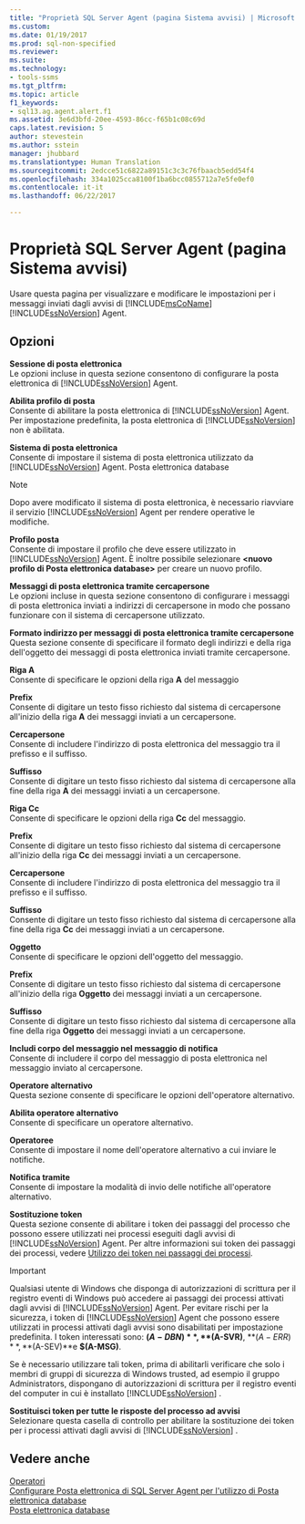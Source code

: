 ```yaml
---
title: "Proprietà SQL Server Agent (pagina Sistema avvisi) | Microsoft Docs"
ms.custom: 
ms.date: 01/19/2017
ms.prod: sql-non-specified
ms.reviewer: 
ms.suite: 
ms.technology:
- tools-ssms
ms.tgt_pltfrm: 
ms.topic: article
f1_keywords:
- sql13.ag.agent.alert.f1
ms.assetid: 3e6d3bfd-20ee-4593-86cc-f65b1c08c69d
caps.latest.revision: 5
author: stevestein
ms.author: sstein
manager: jhubbard
ms.translationtype: Human Translation
ms.sourcegitcommit: 2edcce51c6822a89151c3c3c76fbaacb5edd54f4
ms.openlocfilehash: 334a1025cca8100f1ba6bcc0855712a7e5fe0ef0
ms.contentlocale: it-it
ms.lasthandoff: 06/22/2017

---
```

# <a name="sql-server-agent-properties-alert-system-page"></a>Proprietà SQL Server Agent (pagina Sistema avvisi)
Usare questa pagina per visualizzare e modificare le impostazioni per i messaggi inviati dagli avvisi di [!INCLUDE[msCoName](../../includes/msconame_md.md)] [!INCLUDE[ssNoVersion](../../includes/ssnoversion_md.md)] Agent.  
  
## <a name="options"></a>Opzioni  
**Sessione di posta elettronica**  
Le opzioni incluse in questa sezione consentono di configurare la posta elettronica di [!INCLUDE[ssNoVersion](../../includes/ssnoversion_md.md)] Agent.  
  
**Abilita profilo di posta**  
Consente di abilitare la posta elettronica di [!INCLUDE[ssNoVersion](../../includes/ssnoversion_md.md)] Agent. Per impostazione predefinita, la posta elettronica di [!INCLUDE[ssNoVersion](../../includes/ssnoversion_md.md)] non è abilitata.  
  
**Sistema di posta elettronica**  
Consente di impostare il sistema di posta elettronica utilizzato da [!INCLUDE[ssNoVersion](../../includes/ssnoversion_md.md)] Agent. Posta elettronica database  
  
> [!NOTE]  
> Dopo avere modificato il sistema di posta elettronica, è necessario riavviare il servizio [!INCLUDE[ssNoVersion](../../includes/ssnoversion_md.md)] Agent per rendere operative le modifiche.  
  
**Profilo posta**  
Consente di impostare il profilo che deve essere utilizzato in [!INCLUDE[ssNoVersion](../../includes/ssnoversion_md.md)] Agent. È inoltre possibile selezionare **\<nuovo profilo di Posta elettronica database>** per creare un nuovo profilo.  
  
**Messaggi di posta elettronica tramite cercapersone**  
Le opzioni incluse in questa sezione consentono di configurare i messaggi di posta elettronica inviati a indirizzi di cercapersone in modo che possano funzionare con il sistema di cercapersone utilizzato.  
  
**Formato indirizzo per messaggi di posta elettronica tramite cercapersone**  
Questa sezione consente di specificare il formato degli indirizzi e della riga dell'oggetto dei messaggi di posta elettronica inviati tramite cercapersone.  
  
**Riga A**  
Consente di specificare le opzioni della riga **A** del messaggio  
  
**Prefix**  
Consente di digitare un testo fisso richiesto dal sistema di cercapersone all'inizio della riga **A** dei messaggi inviati a un cercapersone.  
  
**Cercapersone**  
Consente di includere l'indirizzo di posta elettronica del messaggio tra il prefisso e il suffisso.  
  
**Suffisso**  
Consente di digitare un testo fisso richiesto dal sistema di cercapersone alla fine della riga **A** dei messaggi inviati a un cercapersone.  
  
**Riga Cc**  
Consente di specificare le opzioni della riga **Cc** del messaggio.  
  
**Prefix**  
Consente di digitare un testo fisso richiesto dal sistema di cercapersone all'inizio della riga **Cc** dei messaggi inviati a un cercapersone.  
  
**Cercapersone**  
Consente di includere l'indirizzo di posta elettronica del messaggio tra il prefisso e il suffisso.  
  
**Suffisso**  
Consente di digitare un testo fisso richiesto dal sistema di cercapersone alla fine della riga **Cc** dei messaggi inviati a un cercapersone.  
  
**Oggetto**  
Consente di specificare le opzioni dell'oggetto del messaggio.  
  
**Prefix**  
Consente di digitare un testo fisso richiesto dal sistema di cercapersone all'inizio della riga **Oggetto** dei messaggi inviati a un cercapersone.  
  
**Suffisso**  
Consente di digitare un testo fisso richiesto dal sistema di cercapersone alla fine della riga **Oggetto** dei messaggi inviati a un cercapersone.  
  
**Includi corpo del messaggio nel messaggio di notifica**  
Consente di includere il corpo del messaggio di posta elettronica nel messaggio inviato al cercapersone.  
  
**Operatore alternativo**  
Questa sezione consente di specificare le opzioni dell'operatore alternativo.  
  
**Abilita operatore alternativo**  
Consente di specificare un operatore alternativo.  
  
**Operatoree**  
Consente di impostare il nome dell'operatore alternativo a cui inviare le notifiche.  
  
**Notifica tramite**  
Consente di impostare la modalità di invio delle notifiche all'operatore alternativo.  
  
**Sostituzione token**  
Questa sezione consente di abilitare i token dei passaggi del processo che possono essere utilizzati nei processi eseguiti dagli avvisi di [!INCLUDE[ssNoVersion](../../includes/ssnoversion_md.md)] Agent. Per altre informazioni sui token dei passaggi dei processi, vedere [Utilizzo dei token nei passaggi dei processi](../../ssms/agent/use-tokens-in-job-steps.md).  
  
> [!IMPORTANT]  
> Qualsiasi utente di Windows che disponga di autorizzazioni di scrittura per il registro eventi di Windows può accedere ai passaggi dei processi attivati dagli avvisi di [!INCLUDE[ssNoVersion](../../includes/ssnoversion_md.md)] Agent. Per evitare rischi per la sicurezza, i token di [!INCLUDE[ssNoVersion](../../includes/ssnoversion_md.md)] Agent che possono essere utilizzati in processi attivati dagli avvisi sono disabilitati per impostazione predefinita. I token interessati sono: **$(A-DBN)**, **$(A-SVR)**, **$(A-ERR)**, **$(A-SEV)**e **$(A-MSG)**.  
>   
> Se è necessario utilizzare tali token, prima di abilitarli verificare che solo i membri di gruppi di sicurezza di Windows trusted, ad esempio il gruppo Administrators, dispongano di autorizzazioni di scrittura per il registro eventi del computer in cui è installato [!INCLUDE[ssNoVersion](../../includes/ssnoversion_md.md)] .  
  
**Sostituisci token per tutte le risposte del processo ad avvisi**  
Selezionare questa casella di controllo per abilitare la sostituzione dei token per i processi attivati dagli avvisi di [!INCLUDE[ssNoVersion](../../includes/ssnoversion_md.md)] .  
  
## <a name="see-also"></a>Vedere anche  
[Operatori](../../ssms/agent/operators.md)  
[Configurare Posta elettronica di SQL Server Agent per l'utilizzo di Posta elettronica database](http://msdn.microsoft.com/en-us/4b8b61bd-4bd1-43cd-b6e5-c6ed2e101dce)  
[Posta elettronica database](http://msdn.microsoft.com/en-us/9e4563dd-4799-4b32-a78a-048ea44a44c1)  
  

